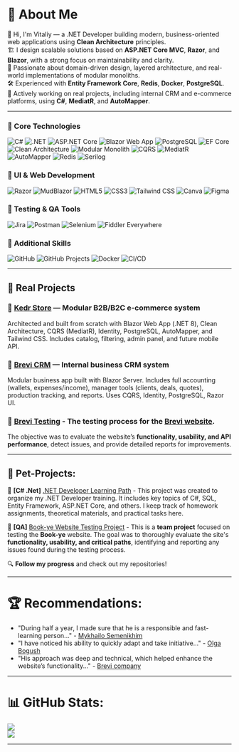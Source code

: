 # 💫 About Me
👋 Hi, I'm Vitaliy — a .NET Developer building modern, business-oriented web applications using **Clean Architecture** principles.<br/>
🏗 I design scalable solutions based on **ASP.NET Core MVC**, **Razor**, and **Blazor**, with a strong focus on maintainability and clarity.<br/>
🧩 Passionate about domain-driven design, layered architecture, and real-world implementations of modular monoliths.<br/>
🛠 Experienced with **Entity Framework Core**, **Redis**, **Docker**, **PostgreSQL**.<br/>
📁 Actively working on real projects, including internal CRM and e-commerce platforms, using **C#**, **MediatR**, and **AutoMapper**.<br/>

---

### 🧠 Core Technologies
![C#](https://img.shields.io/badge/C%23-239120?style=plastic&logo=csharp&logoColor=white)
![.NET](https://img.shields.io/badge/.NET-512BD4?style=plastic&logo=dotnet&logoColor=white)
![ASP.NET Core](https://img.shields.io/badge/ASP.NET_Core-512BD4?style=plastic&logo=dotnet&logoColor=white)
![Blazor Web App](https://img.shields.io/badge/Blazor_Web_App-512BD4?style=plastic&logo=dotnet&logoColor=white)
![PostgreSQL](https://img.shields.io/badge/PostgreSQL-336791?style=plastic&logo=postgresql&logoColor=white)
![EF Core](https://img.shields.io/badge/EF_Core-512BD4?style=plastic&logo=dotnet&logoColor=white)<br/>
![Clean Architecture](https://img.shields.io/badge/Clean_Architecture-6E4AFF?style=plastic&logo=archlinux&logoColor=white)
![Modular Monolith](https://img.shields.io/badge/Modular_Monolith-00A8E8?style=plastic&logo=windows&logoColor=white)
![CQRS](https://img.shields.io/badge/CQRS-007ACC?style=plastic&logo=microsoft&logoColor=white)
![MediatR](https://img.shields.io/badge/MediatR-000000?style=plastic&logo=mediatr&logoColor=white)
![AutoMapper](https://img.shields.io/badge/AutoMapper-D94F45?style=plastic&logo=automapper&logoColor=white)
![Redis](https://img.shields.io/badge/Redis-DD0031?style=plastic&logo=redis&logoColor=white)
![Serilog](https://img.shields.io/badge/Serilog-15C213?style=plastic&logo=serilog&logoColor=white)
### 🎨 UI & Web Development
![Razor](https://img.shields.io/badge/Razor-512BD4?style=plastic&logo=dotnet&logoColor=white)
![MudBlazor](https://img.shields.io/badge/MudBlazor-512BD4?style=plastic&logo=dotnet&logoColor=white)
![HTML5](https://img.shields.io/badge/HTML5-E34F26?style=plastic&logo=html5&logoColor=white)
![CSS3](https://img.shields.io/badge/CSS3-1572B6?style=plastic&logo=css3&logoColor=white)
![Tailwind CSS](https://img.shields.io/badge/Tailwind_CSS-38B2AC?style=plastic&logo=tailwindcss&logoColor=white)
![Canva](https://img.shields.io/badge/Canva-%2300C4CC.svg?style=plastic&logo=Canva&logoColor=white)
![Figma](https://img.shields.io/badge/Figma-F24E1E?style=plastic&logo=figma&logoColor=white)

### 🧪 Testing & QA Tools
![Jira](https://img.shields.io/badge/Jira-0052CC?style=plastic&logo=jira&logoColor=white)
![Postman](https://img.shields.io/badge/Postman-FF6C37?style=plastic&logo=postman&logoColor=white)
![Selenium](https://img.shields.io/badge/Selenium-43B02A?style=plastic&logo=selenium&logoColor=white)
![Fiddler Everywhere](https://img.shields.io/badge/Fiddler_Everywhere-007ACC?style=plastic)

### 🧰 Additional Skills
![GitHub](https://img.shields.io/badge/GitHub-181717?style=plastic&logo=github&logoColor=white)
![GitHub Projects](https://img.shields.io/badge/GitHub_Projects-181717?style=plastic&logo=github&logoColor=white)
![Docker](https://img.shields.io/badge/Docker-2496ED?style=plastic&logo=docker&logoColor=white)
![CI/CD](https://img.shields.io/badge/CI%2FCD-007ACC?style=plastic&logo=azuredevops&logoColor=white)

---

## 🚀 Real Projects

### 🔸 [Kedr Store](https://github.com/users/Weretik/projects/7) — Modular B2B/B2C e-commerce system
Architected and built from scratch with Blazor Web App (.NET 8), Clean Architecture, CQRS (MediatR), Identity, PostgreSQL, AutoMapper, and Tailwind CSS. Includes catalog, filtering, admin panel, and future mobile API.

### 🔸 [Brevi CRM](https://github.com/users/Weretik/projects/8) — Internal business CRM system
Modular business app built with Blazor Server. Includes full accounting (wallets, expenses/income), manager tools (clients, deals, quotes), production tracking, and reports. Uses CQRS, Identity, PostgreSQL, Razor UI.

### 🔸 [Brevi Testing](https://github.com/users/Weretik/projects/6)  - The **testing process** for the **[Brevi website](https://brevi.com.ua/)**. 
The objective was to evaluate the website’s **functionality, usability, and API performance**, detect issues, and provide detailed reports for improvements. 

---

## 🚀 Pet-Projects:

📌 **[C# .Net]** [.NET Developer Learning Path](https://github.com/users/Weretik/projects/4)  - This project was created to organize my .NET Developer training. It includes key topics of C#, SQL, Entity Framework, ASP.NET Core, and others. I keep track of homework assignments, theoretical materials, and practical tasks here.

📌 **[QA]** [Book-ye Website Testing Project](https://github.com/users/Weretik/projects/5)  - This is a **team project** focused on testing the **Book-ye** website. The goal was to thoroughly evaluate the site's **functionality, usability, and critical paths**, identifying and reporting any issues found during the testing process.


🔍 **Follow my progress** and check out my repositories!  

---

# 🏆 Recommendations:
- "During half a year, I made sure that he is a responsible and fast-learning person..." - [Mykhailo Semenikhim](https://www.linkedin.com/in/vitaliythupin/)
- "I have noticed his ability to quickly adapt and take initiative..." - [Olga Bogush](https://github.com/Weretik/Portfolio-QA-Engineer/blob/main/Recommendations/Recommendation%20from%20Olha%20Bohush%20(Kedr%2C%20Doorios).pdf)
- "His approach was deep and technical, which helped enhance the website’s functionality..." - [Brevi company](https://github.com/Weretik/Portfolio-QA-Engineer/blob/main/Recommendations/Recommendation%20from%20Yulia%20Sogokon%20(Brevi).pdf)

---

# 📊 GitHub Stats:
![](https://github-readme-stats.vercel.app/api?username=Weretik&theme=dark&hide_border=false&include_all_commits=true&count_private=true)<br/>
![](https://nirzak-streak-stats.vercel.app/?user=Weretik&theme=dark&hide_border=false)<br/>

<!--
![](https://github-readme-stats.vercel.app/api/top-langs/?username=Weretik&theme=dark&hide_border=false&include_all_commits=false&count_private=false&layout=compact)

### 🔝 Top Contributed Repo
![](https://github-contributor-stats.vercel.app/api?username=Weretik&limit=5&theme=github_dark&combine_all_yearly_contributions=true)

-->
---





